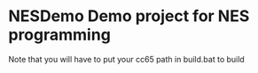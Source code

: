 # NESDemo Demo project for NES programming

Note that you will have to put your cc65 path in build.bat to build